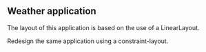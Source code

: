 ## Weather application

The layout of this application is based on the use of a LinearLayout. 

Redesign the same application using a constraint-layout.


